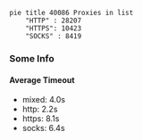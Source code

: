 
```mermaid
pie title 40086 Proxies in list
    "HTTP" : 28207
    "HTTPS": 10423
    "SOCKS" : 8419
```

### Some Info
#### Average Timeout

- mixed: 4.0s
- http: 2.2s
- https: 8.1s
- socks: 6.4s
